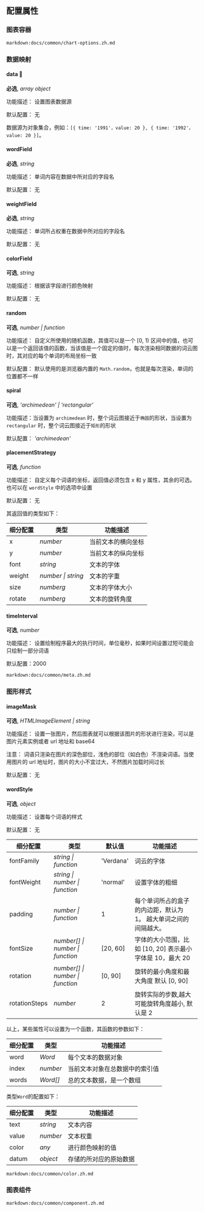 ## 配置属性

### 图表容器

`markdown:docs/common/chart-options.zh.md`

### 数据映射

#### data 📌

**必选**, _array object_

功能描述： 设置图表数据源

默认配置： 无

数据源为对象集合，例如：`[{ time: '1991'，value: 20 }, { time: '1992'，value: 20 }]`。

#### wordField

**必选**, _string_

功能描述： 单词内容在数据中所对应的字段名

默认配置： 无

#### weightField

**必选**, _string_

功能描述： 单词所占权重在数据中所对应的字段名

默认配置： 无

#### colorField

**可选**, _string_

功能描述： 根据该字段进行颜色映射

默认配置： 无

#### random

**可选**, _number | function_

功能描述： 自定义所使用的随机函数，其值可以是一个 [0, 1) 区间中的值，也可以是一个返回该值的函数，当该值是一个固定的值时，每次渲染相同数据的词云图时，其对应的每个单词的布局坐标一致

默认配置： 默认使用的是浏览器内置的 `Math.random`，也就是每次渲染，单词的位置都不一样

#### spiral

**可选**, _'archimedean' | 'rectangular'_

功能描述：当设置为 `archimedean` 时，整个词云图接近于`椭圆`的形状，当设置为 `rectangular` 时，整个词云图接近于`矩形`的形状

默认配置： _'archimedean'_

#### placementStrategy

**可选**, _function_

功能描述： 自定义每个词语的坐标，返回值必须包含 x 和 y 属性，其余的可选。也可以在 `wordStyle` 中的选项中设置

默认配置： 无

其返回值的类型如下：

| 细分配置 | 类型               | 功能描述           |
| -------- | ------------------ | ------------------ |
| x        | _number_           | 当前文本的横向坐标 |
| y        | _number_           | 当前文本的纵向坐标 |
| font     | _string_           | 文本的字体         |
| weight   | _number \| string_ | 文本的字重         |
| size     | _numberg_          | 文本的字体大小     |
| rotate   | _numberg_          | 文本的旋转角度     |

#### timeInterval

**可选**, _number_

功能描述： 设置绘制程序最大的执行时间，单位毫秒，如果时间设置过短可能会只绘制一部分词语

默认配置：2000

`markdown:docs/common/meta.zh.md`

### 图形样式

#### imageMask

**可选**, _HTMLImageElement \| string_

功能描述： 设置一张图片，然后图表就可以根据该图片的形状进行渲染，可以是图片元素实例或者 url 地址和 base64

注意： 词语只渲染在图片的深色部位，浅色的部位（如白色）不渲染词语。当使用图片的 url 地址时，图片的大小不宜过大，不然图片加载时间过长

默认配置： 无

#### wordStyle

**可选**, _object_

功能描述： 设置每个词语的样式

默认配置： 无

| 细分配置      | 类型                             | 默认值    | 功能描述                                                        |
| ------------- | -------------------------------- | --------- | --------------------------------------------------------------- |
| fontFamily    | _string \| function_             | 'Verdana' | 词云的字体                                                      |
| fontWeight    | _string \| number \| function_   | 'normal'  | 设置字体的粗细                                                  |
| padding       | _number \| function_             | 1         | 每个单词所占的盒子的内边距，默认为 1。 越大单词之间的间隔越大。 |
| fontSize      | _number[] \| number \| function_ | [20, 60]  | 字体的大小范围，比如 [10, 20] 表示最小字体是 10，最大 20        |
| rotation      | _number[] \| number \| function_ | [0, 90]   | 旋转的最小角度和最大角度 默认 [0, 90]                           |
| rotationSteps | _number_                         | 2         | 旋转实际的步数,越大可能旋转角度越小, 默认是 2                   |

以上，某些属性可以设置为一个函数，其函数的参数如下：

| 细分配置 | 类型     | 功能描述                       |
| -------- | -------- | ------------------------------ |
| word     | _Word_   | 每个文本的数据对象             |
| index    | _number_ | 当前文本对象在总数据中的索引值 |
| words    | _Word[]_ | 总的文本数据，是一个数组       |

类型`Word`的配置如下：

| 细分配置 | 类型     | 功能描述               |
| -------- | -------- | ---------------------- |
| text     | _string_ | 文本内容               |
| value    | _number_ | 文本权重               |
| color    | _any_    | 进行颜色映射的值       |
| datum    | _object_ | 存储的所对应的原始数据 |

`markdown:docs/common/color.zh.md`

### 图表组件

`markdown:docs/common/component.zh.md`
